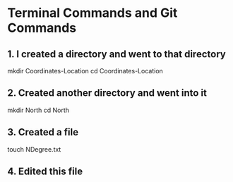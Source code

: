 # Terminal Commands and Git Commands

## 1. I created a directory and went to that directory
mkdir Coordinates-Location
cd Coordinates-Location

## 2. Created another directory and went into it
mkdir North
cd North

## 3. Created a file
touch NDegree.txt

## 4. Edited this file
